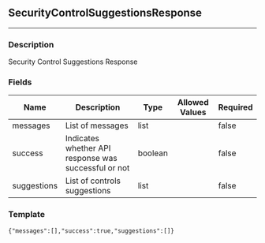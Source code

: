 ## SecurityControlSuggestionsResponse
---
### Description
Security Control Suggestions Response
### Fields
| Name | Description | Type | Allowed Values | Required |
| ---- | ----------- | ---- | -------------- | -------- |
| messages | List of messages | list |  | false |
| success | Indicates whether API response was successful or not | boolean |  | false |
| suggestions | List of controls suggestions | list |  | false |
### Template
```
{"messages":[],"success":true,"suggestions":[]}
```
